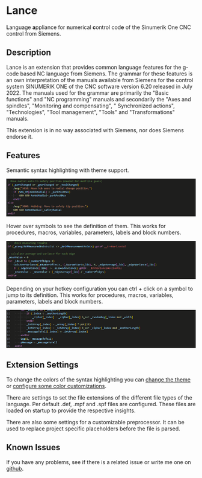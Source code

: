 # Lance
**L**anguage **a**ppliance for **n**umerical **c**ontrol cod**e** of the Sinumerik One CNC control from Siemens.

## Description
Lance is an extension that provides common language features for the g-code based NC language from Siemens. The grammar for these features is an own interpretation of the manuals available from Siemens for the control system SINUMERIK ONE of the CNC software version 6.20 released in July 2022. The manuals used for the grammar are primarily the "Basic functions" and "NC programming" manuals and secondarily the "Axes and spindles", "Monitoring and compensating", " Synchronized actions", "Technologies", "Tool management", "Tools" and "Transformations" manuals.

This extension is in no way associated with Siemens, nor does Siemens endorse it.

## Features

Semantic syntax highlighting with theme support.

![Syntax highlighting](images/syntax_highlight_feature.gif)

Hover over symbols to see the definition of them. This works for procedures, macros, variables, parameters, labels and block numbers.

![Hover definition](images/hover_feature.gif)

Depending on your hotkey configuration you can ctrl + click on a symbol to jump to its definition. This works for procedures, macros, variables, parameters, labels and block numbers.

![Goto definition](images/goto_feature.gif)

## Extension Settings

To change the colors of the syntax highlighting you can [change the theme](https://code.visualstudio.com/docs/getstarted/themes) or [configure some color customizations](https://code.visualstudio.com/docs/getstarted/themes#_customizing-a-color-theme).

There are settings to set the file extensions of the different file types of the language. Per default .def, .mpf and .spf files are configured. These files are loaded on startup to provide the respective insights. 

There are also some settings for a customizable preprocessor. It can be used to replace project specific placeholders before the file is parsed.

## Known Issues

If you have any problems, see if there is a related issue or write me one on [github](https://github.com/Nuaduwodan/lance/issues).
